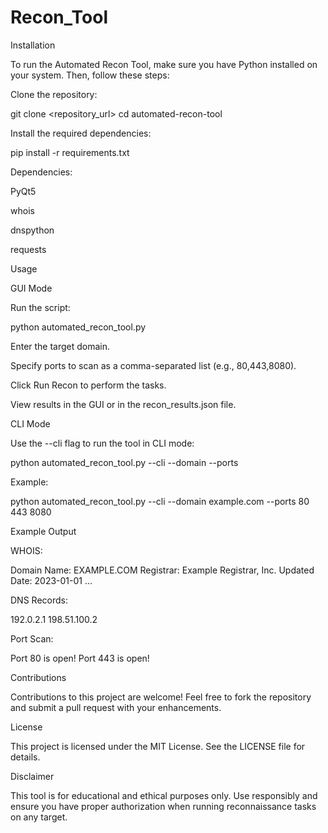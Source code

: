 # Recon_Tool

Installation

To run the Automated Recon Tool, make sure you have Python installed on your system. Then, follow these steps:

Clone the repository:

git clone <repository_url>
cd automated-recon-tool

Install the required dependencies:

pip install -r requirements.txt

Dependencies:

PyQt5

whois

dnspython

requests

Usage

GUI Mode

Run the script:

python automated_recon_tool.py

Enter the target domain.

Specify ports to scan as a comma-separated list (e.g., 80,443,8080).

Click Run Recon to perform the tasks.

View results in the GUI or in the recon_results.json file.

CLI Mode

Use the --cli flag to run the tool in CLI mode:

python automated_recon_tool.py --cli --domain <domain> --ports <port1> <port2>

Example:

python automated_recon_tool.py --cli --domain example.com --ports 80 443 8080

Example Output

WHOIS:

Domain Name: EXAMPLE.COM
Registrar: Example Registrar, Inc.
Updated Date: 2023-01-01
...

DNS Records:

192.0.2.1
198.51.100.2

Port Scan:

Port 80 is open!
Port 443 is open!

Contributions

Contributions to this project are welcome! Feel free to fork the repository and submit a pull request with your enhancements.

License

This project is licensed under the MIT License. See the LICENSE file for details.

Disclaimer

This tool is for educational and ethical purposes only. Use responsibly and ensure you have proper authorization when running reconnaissance tasks on any target.
